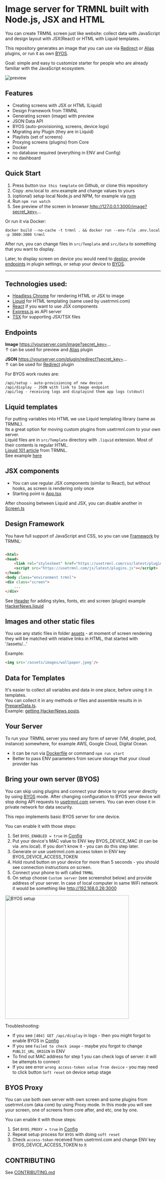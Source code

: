 # Image server for TRMNL built with Node.js, JSX and HTML

You can create TRMNL screen just like website: collect data with JavaScript and design layout with JSX(React) or HTML
with Liquid templates.

This repository generates an image that you can use
via [Redirect](https://help.usetrmnl.com/en/articles/11035846-redirect-plugin)
or [Alias](https://help.usetrmnl.com/en/articles/10701448-alias-plugin) plugins, or run it as
own [BYOS](#bring-your-own-server-byos).

Goal: simple and easy to customize starter for people who are already familiar with the JavaScript ecosystem.

<img src="preview.png" alt="preview">

## Features

- Creating screens with JSX or HTML (Liquid)
- Design Framework from TRMNL
- Generating screen (image) with preview
- JSON Data API
- BYOS (auto-provisioning, screens, device logs)
- Migrating any Plugin (they are in Liquid)
- Playlists (set of screens)
- Proxying screens (plugins) from Core
- Docker
- no database required (everything in ENV and Config)
- no dashboard

## Quick Start

1. Press button `Use this template` on Github, or clone this repository
2. Copy .env.local to .env.example and change values to yours
3. (optional) setup local Node.js and NPM, for example via [nvm](https://github.com/nvm-sh/nvm)
4. Run `npm run watch`
5. See preview of the screen in browser http://127.0.0.1:3000/image?secret_key=...

Or run it via Docker:

```shell
docker build --no-cache -t trmnl . && docker run --env-file .env.local -p 3000:3000 trmnl
```

After run, you can change files in `src/Template` and `src/Data` to something that you want to display.

Later, to display screen on device you would need to [deploy](#your-server), provide [endpoints](#endpoints)
in plugin settings, or setup your device to [BYOS](#bring-your-own-server-byos).

--------

## Technologies used:

- [Headless Chrome](https://pptr.dev) for rendering HTML or JSX to image
- [Liquid](https://shopify.github.io/liquid/) for HTML templating (same used by usetrmnl.com)
- [React](https://react.dev/reference/react-dom/server/renderToString) if you want to use JSX components
- [Express.js](https://expressjs.com) as API server
- [TSX](https://tsx.is) for supporting JSX/TSX files

## Endpoints

**Image** https://yourserver.com/image?secret_key=... <br>
↑ can be used for preview and [Alias](https://help.usetrmnl.com/en/articles/10701448-alias-plugin) plugin

**JSON** https://yourserver.com/plugin/redirect?secret_key=... <br>
↑ can be used for [Redirect](https://help.usetrmnl.com/en/articles/11035846-redirect-plugin) plugin

For BYOS work routes are:

```code
/api/setup - auto-provisioning of new device
/api/display - JSON with link to Image endpoint
/api/log - receiving logs and displayind them app logs (stdout)
```

## Liquid templates

For putting variables into HTML we use Liquid templating library (same as TRMNL).<br>
Its a great option for moving custom plugins from usetrmnl.com to your own server.<br>
Liquid files are in `src/Template` directory with `.liquid` extension. Most of their contents is regular HTML.<br>
[Liquid 101 article](https://help.usetrmnl.com/en/articles/10671186-liquid-101) from TRMNL.<br>
See example [here](../src/Template/HackerNews.liquid)

## JSX components

- You can use regular JSX components (similar to React), but without hooks, as screen is rendering only once
- Starting point is [App.tsx](../src/Template/JSX/App.tsx)

After choosing between Liquid and JSX, you can disable another in [Screen.ts](../src/Screen/Screen.ts)

## Design Framework

You have full support of JavaScript and CSS, so you can use [Framework](https://usetrmnl.com/framework) by TRMNL:

```html

<html>
<head>
    <link rel="stylesheet" href="https://usetrmnl.com/css/latest/plugins.css">
    <script src="https://usetrmnl.com/js/latest/plugins.js"></script>
</head>
<body class="environment trmnl">
<div class="screen">
    ...
</div>
```

See [Header](../src/Template/Header.html) for adding styles, fonts, etc and screen (plugin)
example [HackerNews.liquid](../src/Template/HackerNews.liquid)

## Images and other static files

You use any static files in folder [assets](../assets) - at moment of screen rendering they will be matched with
relative links in HTML, that started with '/assets/...'

Example:

```html
<img src='/assets/images/wallpaper.jpeg'/>
```

## Data for Templates

It's easier to collect all variables and data in one place, before using it in templates.<br>
You can collect it in any methods or files and assemble results in in [PrepareData.ts](../src/Data/PrepareData.ts).<br>
Example: [getting HackerNews posts](../src/Data/HackerNewsData.ts).

## Your Server

To run your TRMNL server you need any form of server (VM, droplet, pod, instance) somewhere, for example AWS, Google
Cloud, Digital Ocean.

- it can be run via [Dockerfile](../Dockerfile) or command `npm run start`
- Better to pass ENV parameters from secure storage that your cloud provider has

## Bring your own server (BYOS)

You can skip using plugins and connect your device to your server directly by
using [BYOS](https://docs.usetrmnl.com/go/diy/byos) mode. After changing configuration to BYOS your device will stop
doing API requests to [usetrmnl.com](https://usetrmnl.com) servers. You can even close it in private network for data
security.

This repo implements basic BYOS server for one device.<br>

You can enable it with those steps:

1. Set `BYOS_ENABLED = true` in [Config](../src/Config.ts)
2. Put your device's MAC value to ENV key BYOS_DEVICE_MAC (it can be via .env.local). If you don't know it - you can do
   this step later.
3. Generate or use usetrmnl.com access token in ENV key BYOS_DEVICE_ACCESS_TOKEN
4. Hold round button on your device for more than 5 seconds - you should see connection instructions on screen.
5. Connect your phone to wifi called `TRMNL`
6. On setup choose `Custom server` (see screenshot below) and provide address of your server. In case of local computer
   in same WiFi network it would be something like http://192.168.0.26:3000

<img src="BYOS_setup.png" alt="BYOS setup" height="400">

Troubleshooting:

- If you see `[404] GET /api/display` in logs - then you might forgot to enable BYOS in [Config](../src/Config.ts)
- If you see `Failed to check image` - maybe you forgot to change `PUBLIC_URL_ORIGIN` in ENV
- To find out MAC address for step 1 you can check logs of server: it will be attempts to connect
- If you see error `wrong access-token value from device` - you may need to click button `Soft reset` on device setup
  stage

## BYOS Proxy

You can use both own server with own screen and some plugins from usetrmnl.com (aka core) by using Proxy mode. In this
mode you will see your screen, one of screens from core after, and etc, one by one.

You can enable it with those steps:

1. Set `BYOS_PROXY = true` in [Config](../src/Config.ts)
2. Repeat setup process for `BYOS` with doing `soft reset`
3. Check `access-token` received from usetrmnl.com and change ENV key BYOS_DEVICE_ACCESS_TOKEN to it

## CONTRIBUTING

See [CONTRIBUTING.md](./CONTRIBUTING.md)
